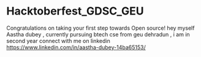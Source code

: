 # Hacktoberfest_GDSC_GEU
Congratulations on taking your first step towards Open source!
hey myself Aastha dubey , currently pursuing btech cse from geu dehradun , i am in second year 
connect with me on linkedin
https://www.linkedin.com/in/aastha-dubey-14ba65153/

